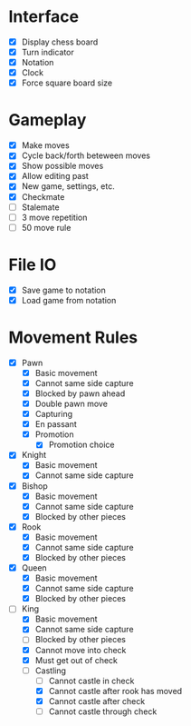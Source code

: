 # Interface

- [x] Display chess board
- [x] Turn indicator
- [x] Notation
- [x] Clock
- [x] Force square board size

# Gameplay

- [x] Make moves
- [x] Cycle back/forth beteween moves
- [x] Show possible moves
- [x] Allow editing past
- [x] New game, settings, etc.
- [x] Checkmate
- [ ] Stalemate
- [ ] 3 move repetition
- [ ] 50 move rule

# File IO

- [x] Save game to notation
- [x] Load game from notation

# Movement Rules

- [x] Pawn
  - [x] Basic movement
  - [x] Cannot same side capture
  - [x] Blocked by pawn ahead
  - [x] Double pawn move
  - [x] Capturing
  - [x] En passant
  - [x] Promotion
    - [x] Promotion choice
- [x] Knight
  - [x] Basic movement
  - [x] Cannot same side capture
- [x] Bishop
  - [x] Basic movement
  - [x] Cannot same side capture
  - [x] Blocked by other pieces
- [x] Rook
  - [x] Basic movement
  - [x] Cannot same side capture
  - [x] Blocked by other pieces
- [x] Queen
  - [x] Basic movement
  - [x] Cannot same side capture
  - [x] Blocked by other pieces
- [ ] King
  - [x] Basic movement
  - [x] Cannot same side capture
  - [ ] Blocked by other pieces
  - [x] Cannot move into check
  - [x] Must get out of check
  - [ ] Castling
    - [ ] Cannot castle in check
    - [x] Cannot castle after rook has moved
    - [x] Cannot castle after check
    - [ ] Cannot castle through check
